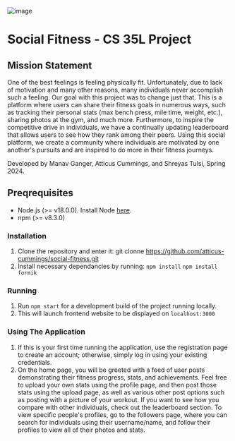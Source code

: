 ![image](https://github.com/atticus-cummings/social-fitness/assets/167959057/e715509e-8431-4c7e-8ef7-4a1e399b9cc3)
# Social Fitness - CS 35L Project

## Mission Statement 

One of the best feelings is feeling physically fit. Unfortunately, due to lack of motivation and many other reasons, many individuals never accomplish such a feeling. Our goal with this project was to change just that. This is a platform where users can share their fitness goals in numerous ways, such as tracking their personal stats (max bench press, mile time, weight, etc.), sharing photos at the gym, and much more. Furthermore, to inspire the competitive drive in individuals, we have a continually updating leaderboard that allows users to see how they rank among their peers. Using this social platform, we create a community where individuals are motivated by one another's pursuits and are inspired to do more in their fitness journeys.


Developed by Manav Ganger, Atticus Cummings, and Shreyas Tulsi, Spring 2024.

## Preqrequisites 

- Node.js (>= v18.0.0). Install Node [here](https://nodejs.org/en/download).
- npm (>= v8.3.0)



### Installation

1. Clone the repository and enter it:
   git clonne https://github.com/atticus-cummings/social-fitness.git
2. Install necessary dependancies by running:
   ``npm install``
   ``npm install formik``

### Running

1. Run ``npm start`` for a development build of the project running locally.
2. This will launch frontend website to be displayed on ``localhost:3000``


### Using The Application

1. If this is your first time running the application, use the registration page to create an account; otherwise, simply log in using your existing credentials.
2. On the home page, you will be greeted with a feed of user posts demonstrating their fitness progress, stats, and achievements. Feel free to upload your own stats using the profile page, and then post those stats using the upload page, as well as various other post options such as posting with a picture of your workout. If you want to see how you compare with other individuals, check out the leaderboard section. To view specific people's profiles, go to the followers page, where you can search for individuals using their username/name, and follow their profiles to view all of their photos and stats.

   


   
   

